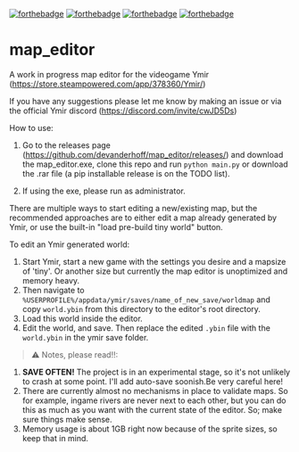 [![forthebadge](https://forthebadge.com/images/badges/60-percent-of-the-time-works-every-time.svg)](https://forthebadge.com)
[![forthebadge](https://forthebadge.com/images/badges/contains-tasty-spaghetti-code.svg)](https://forthebadge.com)
[![forthebadge](https://forthebadge.com/images/badges/as-seen-on-tv.svg)](https://forthebadge.com)
[![forthebadge](https://forthebadge.com/images/badges/certified-snoop-lion.svg)](https://forthebadge.com)

# map_editor
A work in progress map editor for the videogame Ymir (https://store.steampowered.com/app/378360/Ymir/)

If you have any suggestions please let me know by making an issue or via the official Ymir discord (https://discord.com/invite/cwJD5Ds)

How to use:

1) Go to the releases page (https://github.com/devanderhoff/map_editor/releases/) and download the map_editor.exe, clone this repo and run ```python main.py``` or download the .rar file (a pip installable release is on the TODO list).

2) If using the exe, please run as administrator.

There are multiple ways to start editing a new/existing map, but the recommended approaches are to either edit a map already generated by Ymir, or use the built-in "load pre-build tiny world" button.

  To edit an Ymir generated world:
  1) Start Ymir, start a new game with the settings you desire and a mapsize of 'tiny'. Or another size but currently the map editor is unoptimized and memory heavy.
  2) Then navigate to ```%USERPROFILE%/appdata/ymir/saves/name_of_new_save/worldmap``` and copy ```world.ybin``` from this directory to the editor's root directory.
  3) Load this world inside the editor. 
  4) Edit the world, and save. Then replace the edited ```.ybin``` file with the ```world.ybin``` in the ymir save folder.
  
> :warning: Notes, please read!!: 

1)  **SAVE OFTEN!** The project is in an experimental stage, so it's not unlikely to crash at some point. I'll add auto-save soonish.Be very careful here!
2) There are currently almost no mechanisms in place to validate maps. So for example, ingame rivers are never next to each other, but you can do this as much as you want with the current state of the editor. So; make sure things make sense.
3) Memory usage is about 1GB right now because of the sprite sizes, so keep that in mind.

